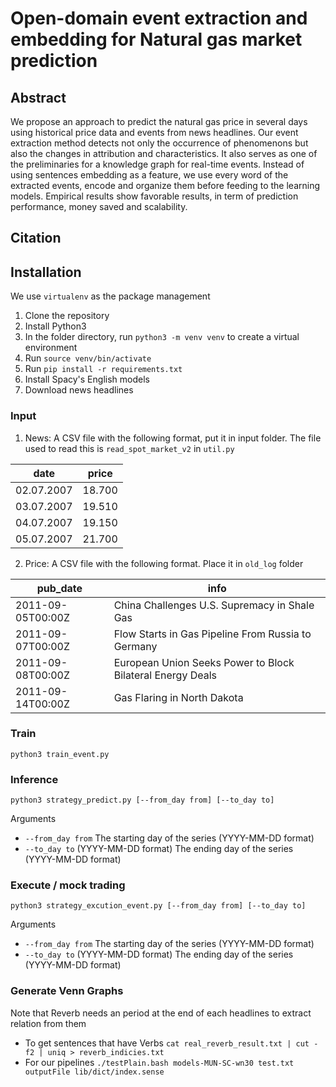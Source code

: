# Open-domain event extraction and embedding for Natural gas market prediction

## Abstract
We propose an approach to predict the natural gas price in several days using historical price data and events from news headlines. Our event extraction method detects not only the occurrence of phenomenons but also the changes in attribution and characteristics. It also serves as one of the preliminaries for a knowledge graph for real-time events. Instead of using sentences embedding as a feature, we use every word of the extracted events, encode and organize them before feeding to the learning models. Empirical results show favorable results, in term of prediction performance, money saved and scalability.

## Citation

## Installation
We use `virtualenv` as the package management
1. Clone the repository
2. Install Python3
3. In the folder directory, run `python3 -m venv venv` to create a virtual environment
4. Run `source venv/bin/activate`
5. Run `pip install -r requirements.txt`
6. Install Spacy's English models
7. Download news headlines
### Input
1. News: A CSV file with the following format, put it in input folder. The file used to read this is `read_spot_market_v2` in `util.py`

| date       | price  |
|------------|--------|
| 02.07.2007 | 18.700 |
| 03.07.2007 | 19.510 |
| 04.07.2007 | 19.150 |
| 05.07.2007 | 21.700 |

2. Price: A CSV file with the following format. Place it in `old_log` folder

| pub_date          | info                                                       |
|-------------------|------------------------------------------------------------|
| 2011-09-05T00:00Z | China Challenges U.S. Supremacy in Shale Gas               |
| 2011-09-07T00:00Z | Flow Starts in Gas Pipeline From Russia to Germany         |
| 2011-09-08T00:00Z | European Union Seeks Power to Block Bilateral Energy Deals |
| 2011-09-14T00:00Z | Gas Flaring in North Dakota                                |

### Train
`python3 train_event.py`

### Inference
`python3 strategy_predict.py [--from_day from] [--to_day to]`

Arguments
- `--from_day from`
The starting day of the series (YYYY-MM-DD format)
- `--to_day to`
(YYYY-MM-DD format)
The ending day of the series (YYYY-MM-DD format)

### Execute / mock trading
`python3 strategy_excution_event.py [--from_day from] [--to_day to]`

Arguments
- `--from_day from`
The starting day of the series (YYYY-MM-DD format)
- `--to_day to`
(YYYY-MM-DD format)
The ending day of the series (YYYY-MM-DD format)

### Generate Venn Graphs
Note that Reverb needs an period at the end of each headlines to extract relation from them
- To get sentences that have Verbs
```cat real_reverb_result.txt | cut -f2 | uniq > reverb_indicies.txt```
- For our pipelines
```./testPlain.bash models-MUN-SC-wn30 test.txt outputFile lib/dict/index.sense```
